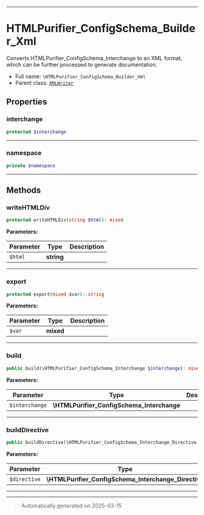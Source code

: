 ***

# HTMLPurifier_ConfigSchema_Builder_Xml

Converts HTMLPurifier_ConfigSchema_Interchange to an XML format,
which can be further processed to generate documentation.



* Full name: `\HTMLPurifier_ConfigSchema_Builder_Xml`
* Parent class: [`XMLWriter`](./XMLWriter.md)



## Properties


### interchange



```php
protected $interchange
```






***

### namespace



```php
private $namespace
```






***

## Methods


### writeHTMLDiv



```php
protected writeHTMLDiv(string $html): mixed
```








**Parameters:**

| Parameter | Type | Description |
|-----------|------|-------------|
| `$html` | **string** |  |





***

### export



```php
protected export(mixed $var): string
```








**Parameters:**

| Parameter | Type | Description |
|-----------|------|-------------|
| `$var` | **mixed** |  |





***

### build



```php
public build(\HTMLPurifier_ConfigSchema_Interchange $interchange): mixed
```








**Parameters:**

| Parameter | Type | Description |
|-----------|------|-------------|
| `$interchange` | **\HTMLPurifier_ConfigSchema_Interchange** |  |





***

### buildDirective



```php
public buildDirective(\HTMLPurifier_ConfigSchema_Interchange_Directive $directive): mixed
```








**Parameters:**

| Parameter | Type | Description |
|-----------|------|-------------|
| `$directive` | **\HTMLPurifier_ConfigSchema_Interchange_Directive** |  |





***


***
> Automatically generated on 2025-03-15
